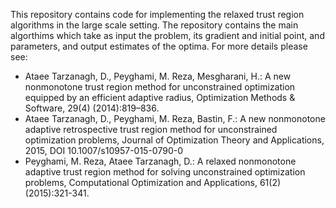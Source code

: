 This repository contains code for implementing the relaxed trust region algorithms in the large scale setting. The repository contains the main algorthims which take as input the problem, its gradient and initial point, and parameters, and output estimates of the optima.
For more details please see: 
- Ataee Tarzanagh, D., Peyghami, M. Reza, Mesgharani, H.: A new nonmonotone trust region method for unconstrained optimization equipped by an efficient adaptive radius, Optimization Methods & Software, 29(4) (2014):819–836.
- Ataee Tarzanagh, D., Peyghami, M. Reza, Bastin, F.: A new nonmonotone adaptive retrospective trust region method for unconstrained optimization problems, Journal of Optimization Theory and Applications, 2015, DOI 10.1007/s10957-015-0790-0
- Peyghami, M. Reza, Ataee Tarzanagh, D.: A relaxed nonmonotone adaptive trust region method for solving unconstrained optimization problems, Computational Optimization and Applications, 61(2)(2015):321-341.

